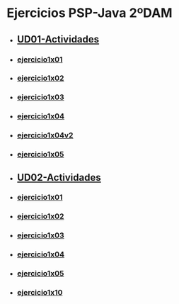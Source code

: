 # Ejercicios PSP-Java 2ºDAM

- ## [UD01-Actividades](UD01-Actividades.pdf)
- ### [ejercicio1x01](EjerciciosPSP/src/unidad1/ejercicio1x01)
- ### [ejercicio1x02](EjerciciosPSP/src/unidad1/ejercicio1x02)
- ### [ejercicio1x03](EjerciciosPSP/src/unidad1/ejercicio1x03)
- ### [ejercicio1x04](EjerciciosPSP/src/unidad1/ejercicio1x04)
- ### [ejercicio1x04v2](EjerciciosPSP/src/unidad1/ejercicio1x04v2)
- ### [ejercicio1x05](EjerciciosPSP/src/unidad1/ejercicio1x05)

- ## [UD02-Actividades](UD02-Actividades.pdf)
- ### [ejercicio1x01](EjerciciosPSP/src/unidad2/ejercicio1x01)
- ### [ejercicio1x02](EjerciciosPSP/src/unidad2/ejercicio1x02)
- ### [ejercicio1x03](EjerciciosPSP/src/unidad2/ejercicio1x03)
- ### [ejercicio1x04](EjerciciosPSP/src/unidad2/ejercicio1x04)
- ### [ejercicio1x05](EjerciciosPSP/src/unidad2/ejercicio1x05)
- ### [ejercicio1x10](EjerciciosPSP/src/unidad2/ejercicio1x10)